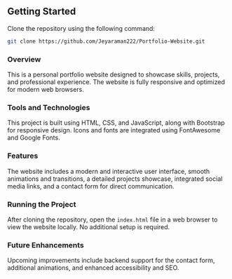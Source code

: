 ## Getting Started

Clone the repository using the following command:

```sh
git clone https://github.com/Jeyaraman222/Portfolio-Website.git
```

### Overview

This is a personal portfolio website designed to showcase skills, projects, and professional experience. The website is fully responsive and optimized for modern web browsers.

### Tools and Technologies

This project is built using HTML, CSS, and JavaScript, along with Bootstrap for responsive design. Icons and fonts are integrated using FontAwesome and Google Fonts.

### Features

The website includes a modern and interactive user interface, smooth animations and transitions, a detailed projects showcase, integrated social media links, and a contact form for direct communication.

### Running the Project

After cloning the repository, open the `index.html` file in a web browser to view the website locally. No additional setup is required.

### Future Enhancements

Upcoming improvements include backend support for the contact form, additional animations, and enhanced accessibility and SEO.
